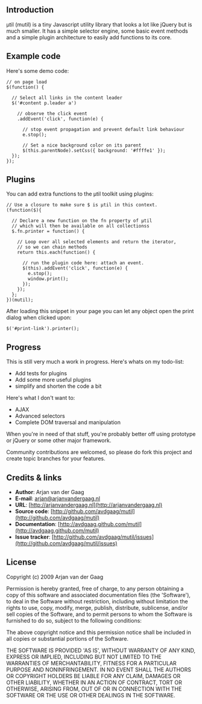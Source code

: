## Introduction

μtil (mutil) is a tiny Javascript utility library that looks a lot like
jQuery but is much smaller. It has a simple selector engine, some basic
event methods and a simple plugin architecture to easily add functions to
its core.

## Example code

Here's some demo code:

    // on page load
    $(function() {

      // Select all links in the content leader
      $('#content p.leader a')

        // observe the click event
        .addEvent('click', function(e) {

          // stop event propagation and prevent default link behaviour
          e.stop();

          // Set a nice background color on its parent
          $(this.parentNode).setCss({ background: '#ffffe1' });
      });
    });

## Plugins

You can add extra functions to the μtil toolkit using plugins:

    // Use a closure to make sure $ is μtil in this context.
    (function($){

      // Declare a new function on the fn property of μtil
      // which will then be available on all collectionss
      $.fn.printer = function() {

        // Loop over all selected elements and return the iterator,
        // so we can chain methods
        return this.each(function() {

          // run the plugin code here: attach an event.
          $(this).addEvent('click', function(e) {
            e.stop();
            window.print();
          });
        });
      };
    })(mutil);

After loading this snippet in your page you can let any object open the
print dialog when clicked upon:

    $('#print-link').printer();

## Progress

This is still very much a work in progress. Here's whats on my
todo-list:

* Add tests for plugins
* Add some more useful plugins
* simplify and shorten the code a bit

Here's what I don't want to:

* AJAX
* Advanced selectors
* Complete DOM traversal and manipulation

When you're in need of that stuff, you're probably better off using
prototype or jQuery or some other major framework.

Community contributions are welcomed, so please do fork this project and
create topic branches for your features.

## Credits & links

* **Author**: Arjan van der Gaag
* **E-mail**: arjan@arjanvandergaag.nl
* **URL**: [http://arjanvandergaag.nl](http://arjanvandergaag.nl)
* **Source code**: [http://github.com/avdgaag/mutil](http://github.com/avdgaag/mutil)
* **Documentation**: [http://avdgaag.github.com/mutil](http://avdgaag.github.com/mutil)
* **Issue tracker**: [http://github.com/avdgaag/mutil/issues](http://github.com/avdgaag/mutil/issues)

## License

Copyright (c) 2009 Arjan van der Gaag

Permission is hereby granted, free of charge, to any person obtaining
a copy of this software and associated documentation files (the
'Software'), to deal in the Software without restriction, including
without limitation the rights to use, copy, modify, merge, publish,
distribute, sublicense, and/or sell copies of the Software, and to
permit persons to whom the Software is furnished to do so, subject to
the following conditions:

The above copyright notice and this permission notice shall be
included in all copies or substantial portions of the Software.

THE SOFTWARE IS PROVIDED 'AS IS', WITHOUT WARRANTY OF ANY KIND,
EXPRESS OR IMPLIED, INCLUDING BUT NOT LIMITED TO THE WARRANTIES OF
MERCHANTABILITY, FITNESS FOR A PARTICULAR PURPOSE AND NONINFRINGEMENT.
IN NO EVENT SHALL THE AUTHORS OR COPYRIGHT HOLDERS BE LIABLE FOR ANY
CLAIM, DAMAGES OR OTHER LIABILITY, WHETHER IN AN ACTION OF CONTRACT,
TORT OR OTHERWISE, ARISING FROM, OUT OF OR IN CONNECTION WITH THE
SOFTWARE OR THE USE OR OTHER DEALINGS IN THE SOFTWARE.
